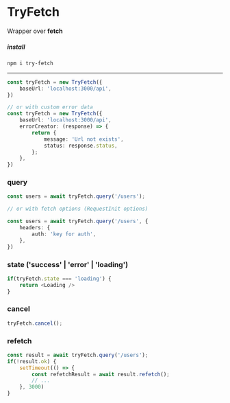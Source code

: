 
# TryFetch

Wrapper over **fetch**

##### install
```bash
npm i try-fetch
```
---
```typescript
const tryFetch = new TryFetch({
	baseUrl: 'localhost:3000/api',
})

// or with custom error data
const tryFetch = new TryFetch({
	baseUrl: 'localhost:3000/api',
	errorCreator: (response) => {
		return {
			message: 'Url not exists',
			status: response.status,
		};
	},
})
```

### query
```typescript
const users = await tryFetch.query('/users');

// or with fetch options (RequestInit options)

const users = await tryFetch.query('/users', {
	headers: {
		auth: 'key for auth',
	},
})
```

### state ('success' | 'error' | 'loading')
```typescript
if(tryFetch.state === 'loading') {
	return <Loading />
}
```

### cancel
```typescript
tryFetch.cancel();
```

### refetch
```typescript
const result = await tryFetch.query('/users');
if(!result.ok) {
	setTimeout(() => {
		const refetchResult = await result.refetch();
		// ...
	}, 3000)
}
```

